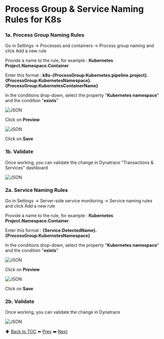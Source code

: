 # Process Group & Service Naming Rules for K8s

### 1a. Process Group Naming Rules

Go in Settings -> Processes and containers -> Process group naming and click Add a new rule

Provide a name to the rule, for example : <b>Kubernetes Project.Namespace.Container</b>

Enter this format : <b>k8s-{ProcessGroup:Kubernetes:pipeline.project}.{ProcessGroup:KubernetesNamespace}.{ProcessGroup:KubernetesContainerName}</b>

In the conditions drop-down, select the property "<b>Kubernetes namespace</b>" and the condition "<b>exists</b>"

![JSON](https://github.com/vinsontan/Dynatrace-k8s/blob/master/assets/Picture15.png)

Click on <b>Preview</b>

![JSON](https://github.com/vinsontan/Dynatrace-k8s/blob/master/assets/Picture16.png)

Click on <b>Save</b>

### 1b. Validate

Once working, you can validate the change in Dynatrace "Transactions & Services" dashboard

![JSON](https://github.com/vinsontan/Dynatrace-k8s/blob/master/assets/Picture17.png)

### 2a. Service Naming Rules

Go in Settings -> Server-side service monitoring -> Service naming rules and click Add a new rule

Provide a name to the rule, for example : <b>Kubernetes Project.Namespace.Container</b>

Enter this format : <b>{Service:DetectedName}.{ProcessGroup:KubernetesNamespace}</b>

In the conditions drop-down, select the property "<b>Kubernetes namespace</b>" and the condition "<b>exists</b>"

![JSON](https://github.com/vinsontan/Dynatrace-k8s/blob/master/assets/Picture18.png)

Click on <b>Preview</b>

![JSON](https://github.com/Nodnarboen/HOT-k8s/blob/master/assets/Picture19.png)

Click on <b>Save</b>

### 2b. Validate

Once working, you can validate the change in Dynatrace

![JSON](https://github.com/Nodnarboen/HOT-k8s/blob/master/assets/Picture20.png)

:arrow_up: [Back to TOC](/README.md) :arrow_left: [Prev](../lab5/README.md)   :arrow_right: [Next](../lab7/README.md)  
